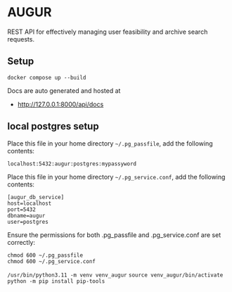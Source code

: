 # AUGUR
REST API for effectively managing user feasibility and archive search requests.

## Setup
```
docker compose up --build
```

Docs are auto generated and hosted at 
- http://127.0.0.1:8000/api/docs


## local postgres setup

Place this file in your home directory ```~/.pg_passfile```, add the following contents:
```
localhost:5432:augur:postgres:mypassyword
```

Place this file in your home directory ```~/.pg_service.conf```, add the following contents:
```
[augur_db_service]
host=localhost
port=5432
dbname=augur
user=postgres
```

Ensure the permissions for both .pg_passfile and .pg_service.conf are set correctly:
```
chmod 600 ~/.pg_passfile
chmod 600 ~/.pg_service.conf
```


`/usr/bin/python3.11 -m venv venv_augur`
`source venv_augur/bin/activate`
`python -m pip install pip-tools`